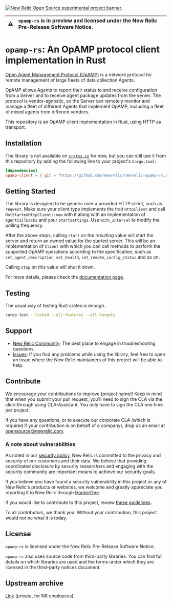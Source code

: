 <a href="https://opensource.newrelic.com/oss-category/#new-relic-experimental"><picture><source media="(prefers-color-scheme: dark)" srcset="https://github.com/newrelic/opensource-website/raw/main/src/images/categories/dark/Experimental.png"><source media="(prefers-color-scheme: light)" srcset="https://github.com/newrelic/opensource-website/raw/main/src/images/categories/Experimental.png"><img alt="New Relic Open Source experimental project banner." src="https://github.com/newrelic/opensource-website/raw/main/src/images/categories/Experimental.png"></picture></a>

| ⚠️ | `opamp-rs` is in preview and licensed under the New Relic Pre-Release Software Notice. |
|----|:----------------------------------------------------------------------------------------------------|

# `opamp-rs`: An OpAMP protocol client implementation in Rust

[Open Agent Management Protocol (OpAMP)](https://github.com/open-telemetry/opamp-spec) is a network protocol for remote management of large fleets of data collection Agents.

OpAMP allows Agents to report their status to and receive configuration from a Server and to receive agent package updates from the server. The protocol is vendor-agnostic, so the Server can remotely monitor and manage a fleet of different Agents that implement OpAMP, including a fleet of mixed agents from different vendors.

This repository is an OpAMP client implementation in Rust, using HTTP as transport.

## Installation

The library is not available on [`crates.io`](https://crates.io/) for now, but you can still use it from this repository by adding the following line to your project's `Cargo.toml`:

```toml
[dependencies]
opamp-client = { git = "https://github.com/newrelic/newrelic-opamp-rs.git", tag = "0.0.32" }
```

## Getting Started

The library is designed to be generic over a provided HTTP client, such as `reqwest`. Make sure your client type implements the trait `HttpClient` and call `NotStartedHttpClient::new` with it along with an implementation of `AgentCallbacks` and your `StartSettings`. Use `with_interval` to modify the polling frequency.

After the above steps, calling `start` on the resulting value will start the server and return an owned value for the started server. This will be an implementation of `Client` with which you can call methods to perform the supported OpAMP operations according to the specification, such as `set_agent_description`, `set_health`, `set_remote_config_status` and so on.

Calling `stop` on this value will shut it down.

For more details, please check the [documentation page](https://newrelic.github.io/newrelic-opamp-rs/).

## Testing

The usual way of testing Rust crates is enough.

```sh
cargo test --locked --all-features --all-targets
```

## Support

* [New Relic Community](https://forum.newrelic.com/): The best place to engage in troubleshooting questions.
* [Issues](https://github.com/newrelic/newrelic-opamp-rs/issues): If you find any problems while using the library, feel free to open an issue where the New Relic maintainers of this project will be able to help.

## Contribute

We encourage your contributions to improve [project name]! Keep in mind that when you submit your pull request, you'll need to sign the CLA via the click-through using CLA-Assistant. You only have to sign the CLA one time per project.

If you have any questions, or to execute our corporate CLA (which is required if your contribution is on behalf of a company), drop us an email at <opensource@newrelic.com>.

### A note about vulnerabilities

As noted in our [security policy](../../security/policy), New Relic is committed to the privacy and security of our customers and their data. We believe that providing coordinated disclosure by security researchers and engaging with the security community are important means to achieve our security goals.

If you believe you have found a security vulnerability in this project or any of New Relic's products or websites, we welcome and greatly appreciate you reporting it to New Relic through [HackerOne](https://hackerone.com/newrelic).

If you would like to contribute to this project, review [these guidelines](./CONTRIBUTING.md).

To all contributors, we thank you! Without your contribution, this project would not be what it is today.

## License

`opamp-rs` is licensed under the New Relic Pre-Release Software Notice.

`opamp-rs` also uses source code from third-party libraries. You can find full details on which libraries are used and the terms under which they are licensed in the third-party notices document.

## Upstream archive

[Link](https://github.com/newrelic/opamp-rs) (private, for NR employees).
